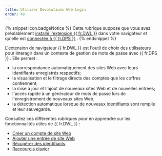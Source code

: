 ```yaml
---
title: Utiliser Devolutions Web Login
order: 40
---
```

{% snippet icon.badgeNotice %} 
Cette rubrique suppose que vous avez préalablement [installé l&apos;extension {{ fr.DWL }}](https://helpserver.devolutions.net/fr/devolutionsweblogin_installation.html) dans votre navigateur et qu&apos;elle est [connectée à {{ fr.DPS }}](/fr/server/dwl/first-login-dwl/) . 
{% endsnippet %}
 
L&apos;extension de navigateur {{ fr.DWL }} est l&apos;outil de choix des utilisateurs pour interagir dans un contexte de gestion de mots de passe avec {{ fr.DPS }} . Elle permet :  

* la correspondance automatiquement des sites Web avec leurs identifiants enregistrés respectifs; 
* la visualisation et le filtrage directs des comptes que les coffres contiennent; 
* la mise à jour et l&apos;ajout de nouveaux sites Web et de nouvelles entrées; 
* l&apos;accès rapide à un générateur de mots de passe lors de l&apos;enregistrement de nouveaux sites Web; 
* la détection automatique lorsque de nouveaux identifiants sont remplis et leur sauvegarde.  

Consultez ces différentes rubriques pour en apprendre sur les fonctionnalités utiles de {{ fr.DWL }} :  

* [Créer un compte de site Web](/fr/server/dwl/using-devolutions-web-login/create-account-website-dwl/) 
* [Ajouter une entrée de site Web](/fr/server/dwl/using-devolutions-web-login/add-website-entry-dwl/) 
* [Récupérer des identifiants](/fr/server/dwl/using-devolutions-web-login/retrieve-credentials-dwl/) 
* [Raccourcis clavier](/fr/server/dwl/settings/keyboard-shortcuts/) 



